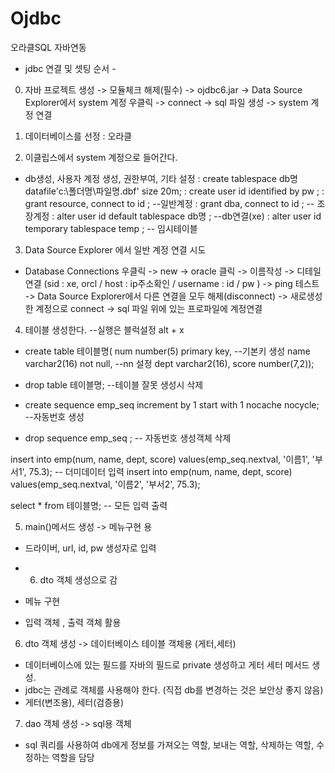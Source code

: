 # Ojdbc
오라클SQL 자바연동
- jdbc 연결 및 셋팅 순서 - 
0. 자바 프로젝트 생성 -> 모듈체크 해제(필수) -> ojdbc6.jar 
  -> Data Source Explorer에서 system 계정 우클릭 -> connect
  -> sql 파일 생성 -> system 계정 연결
   
1. 데이터베이스를 선정 : 오라클
2. 이클립스에서 system 계정으로 들어간다.
  - db생성, 사용자 계정 생성, 권한부여, 기타 설정
    : create tablespace db명 datafile'c:\폴더명\파일명.dbf' size 20m;
    : create user id identified by pw ;
    : grant resource, connect to id ; --일반계정
    : grant dba, connect to id ; -- 조장계정
    : alter user id default tablespace db명 ; --db연결(xe)
    : alter user id temporary tablespace temp ; -- 임시테이블
3. Data Source Explorer 에서 일반 계정 연결 시도
  - Database Connections 우클릭 -> new -> oracle 클릭 -> 이름작성
  -> 디테일 연결 (sid : xe, orcl / host : ip주소확인 / username : id / pw )
  -> ping 테스트
  -> Data Source Explorer에서 다른 연결을 모두 해제(disconnect)
  -> 새로생성한 계정으로 connect -> sql 파일 위에 있는 프로파일에 계정연결
4. 테이블 생성한다.    --실행은 블럭설정 alt + x 
  - create table 테이블명(
	num number(5) primary key,  --기본키 생성
	name varchar2(16) not null,    --nn 설정
	dept varchar2(16),
	score number(7,2));

  - drop table 테이블명;    --테이블 잘못 생성시 삭제

  - create sequence emp_seq increment by 1 start with 1 nocache nocycle;  --자동번호 생성
  - drop sequence emp_seq ; -- 자동번호 생성객체 삭제

   insert into emp(num, name, dept, score) values(emp_seq.nextval, '이름1', '부서1', 75.3);  -- 더미데이터 입력
   insert into emp(num, name, dept, score) values(emp_seq.nextval, '이름2', '부서2', 75.3);

   select * from 테이블명;   -- 모든 입력 출력

5. main()메서드 생성 -> 메뉴구현 용
  - 드라이버, url, id, pw 생성자로 입력 
  - 6. dto 객체 생성으로 감

  - 메뉴 구현
  - 입력 객체 , 출력 객체 활용

6. dto 객체 생성 -> 데이터베이스 테이블 객체용 (게터,세터)
  - 데이터베이스에 있는 필드를 자바의 필드로 private 생성하고 게터 세터 메서드 생성.
  - jdbc는 관례로 객체를 사용해야 한다. (직접 db를 변경하는 것은 보안상 좋지 않음)
  - 게터(변조용), 세터(검증용)

7. dao 객체 생성 -> sql용 객체
  - sql 쿼리를 사용하여 db에게 정보를 가져오는 역할, 보내는 역할, 삭제하는 역할, 수정하는 역할을 담당
